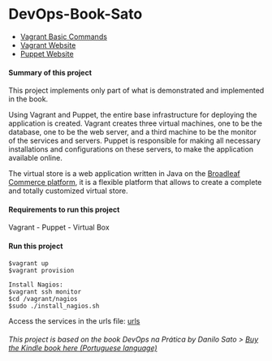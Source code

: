 # DevOps-Book-Sato
- [Vagrant Basic Commands](https://github.com/hugoledra/Help-and-Manuals/blob/master/Vagrant%20Comandos%20Basicos.txt)
- [Vagrant Website](https://www.vagrantup.com/)
- [Puppet Website](https://puppet.com/)

#### Summary of this project
This project implements only part of what is demonstrated and implemented in the book.

Using Vagrant and Puppet, the entire base infrastructure for deploying the application is created.
Vagrant creates three virtual machines, one to be the database, one to be the web server, and a third machine to be the monitor of the services and servers. Puppet is responsible for making all necessary installations and configurations on these servers, to make the application available online.

The virtual store is a web application written in Java on the [Broadleaf Commerce platform](http://www.broadleafcommerce.org/), it is a flexible platform that allows to create a complete and totally customized virtual store.

#### Requirements to run this project
Vagrant - Puppet - Virtual Box

#### Run this project
```
$vagrant up
$vagrant provision

Install Nagios:
$vagrant ssh monitor
$cd /vagrant/nagios
$sudo ./install_nagios.sh
```
Access the services in the urls file: [urls](https://github.com/hugoledra/DevOps-Book-Sato/blob/master/urls)

###### This project is based on the book DevOps na Prática by Danilo Sato > [Buy the Kindle book here (Portuguese language)](https://www.amazon.com.br/DevOps-pr%C3%A1tica-software-confi%C3%A1vel-automatizada-ebook/dp/B00VRS7WRS/ref=sr_1_1?s=digital-text&ie=UTF8&qid=1545829621&sr=1-1&keywords=devops)

